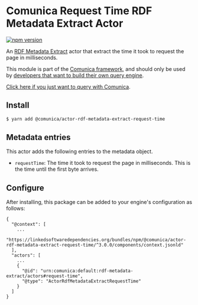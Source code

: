 # Comunica Request Time RDF Metadata Extract Actor

[![npm version](https://badge.fury.io/js/%40comunica%2Factor-rdf-metadata-extract-request-time.svg)](https://www.npmjs.com/package/@comunica/actor-rdf-metadata-extract-request-time)

An [RDF Metadata Extract](https://github.com/comunica/comunica/tree/master/packages/bus-rdf-metadata-extract) actor that
extract the time it took to request the page in milliseconds.

This module is part of the [Comunica framework](https://github.com/comunica/comunica),
and should only be used by [developers that want to build their own query engine](https://comunica.dev/docs/modify/).

[Click here if you just want to query with Comunica](https://comunica.dev/docs/query/).

## Install

```bash
$ yarn add @comunica/actor-rdf-metadata-extract-request-time
```

## Metadata entries

This actor adds the following entries to the metadata object.

* `requestTime`: The time it took to request the page in milliseconds. This is the time until the first byte arrives.

## Configure

After installing, this package can be added to your engine's configuration as follows:
```text
{
  "@context": [
    ...
    "https://linkedsoftwaredependencies.org/bundles/npm/@comunica/actor-rdf-metadata-extract-request-time/^3.0.0/components/context.jsonld"  
  ],
  "actors": [
    ...
    {
      "@id": "urn:comunica:default:rdf-metadata-extract/actors#request-time",
      "@type": "ActorRdfMetadataExtractRequestTime"
    }
  ]
}
```
